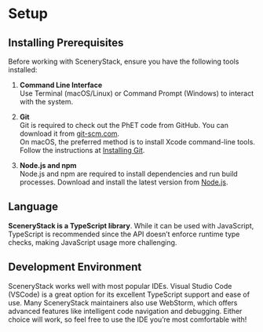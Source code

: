 # Setup

## Installing Prerequisites

Before working with SceneryStack, ensure you have the following tools installed:

1. **Command Line Interface**  
   Use Terminal (macOS/Linux) or Command Prompt (Windows) to interact with the system.

2. **Git**  
   Git is required to check out the PhET code from GitHub. You can download it from [git-scm.com](https://git-scm.com/downloads).  
   On macOS, the preferred method is to install Xcode command-line tools. Follow the instructions at [Installing Git](https://git-scm.com/book/en/v2/Getting-Started-Installing-Git).

3. **Node.js and npm**  
   Node.js and npm are required to install dependencies and run build processes. Download and install the latest version from [Node.js](https://nodejs.org/).

## Language

**SceneryStack is a TypeScript library**. While it can be used with JavaScript, TypeScript is recommended since the API
doesn’t enforce runtime type checks, making JavaScript usage more challenging.

## Development Environment

SceneryStack works well with most popular IDEs. Visual Studio Code (VSCode) is a great option for its excellent TypeScript support and ease of use. Many SceneryStack maintainers also use WebStorm, which offers advanced features like intelligent code navigation and debugging. Either choice will work, so feel free to use the IDE you’re most comfortable with!